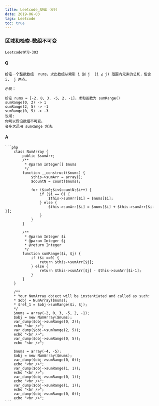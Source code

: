 ```yaml
---
title: Leetcode_基础 (69)
date: 2019-06-03
tags: Leetcode
toc: true
---
```


### 区域和检索-数组不可变
    Leetcode学习-303

<!-- more -->

#### Q
    给定一个整数数组  nums，求出数组从索引 i 到 j  (i ≤ j) 范围内元素的总和，包含 i,  j 两点。

    示例：

    给定 nums = [-2, 0, 3, -5, 2, -1]，求和函数为 sumRange()
    sumRange(0, 2) -> 1
    sumRange(2, 5) -> -1
    sumRange(0, 5) -> -3
    说明:
    你可以假设数组不可变。
    会多次调用 sumRange 方法。

#### A
    ```php
        class NumArray {
            public $sumArr;
            /**
             * @param Integer[] $nums
             */
            function __construct($nums) {
                $this->sumArr = array();
                $countN = count($nums);
                
                for ($i=0;$i<$countN;$i++) {
                    if ($i == 0) {
                        $this->sumArr[$i] = $nums[$i];
                    } else {
                        $this->sumArr[$i] = $nums[$i] + $this->sumArr[$i-1];
                    }
                }
            }
        
            /**
             * @param Integer $i
             * @param Integer $j
             * @return Integer
             */
            function sumRange($i, $j) {
                if ($i ==0) {
                    return $this->sumArr[$j];
                } else {
                    return $this->sumArr[$j] - $this->sumArr[$i-1];
                }
            }
        }

        /**
        * Your NumArray object will be instantiated and called as such:
        * $obj = NumArray($nums);
        * $ret_1 = $obj->sumRange($i, $j);
        */
        $nums = array(-2, 0, 3, -5, 2, -1);
        $obj = new NumArray($nums);
        var_dump($obj->sumRange(0, 2));
        echo "<br />";
        var_dump($obj->sumRange(2, 5));
        echo "<br />";
        var_dump($obj->sumRange(0, 5));
        echo "<br />";

        $nums = array(-4, -5);
        $obj = new NumArray($nums);
        var_dump($obj->sumRange(0, 0));
        echo "<br />";
        var_dump($obj->sumRange(1, 1));
        echo "<br />";
        var_dump($obj->sumRange(0, 1));
        echo "<br />";
        var_dump($obj->sumRange(1, 1));
        echo "<br />";
        var_dump($obj->sumRange(0, 0));
        echo "<br />";
    ```
